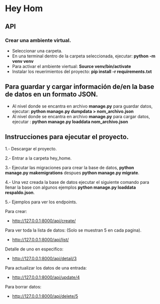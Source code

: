 # Hey Hom

## API

### Crear una ambiente virtual.

- Seleccionar una carpeta.
- En una terminal dentro de la carpeta seleccionada, ejecutar: **python -m venv venv**
- Para activar el ambiente viertual: **Source venv/bin/activate**
- Instalar los reuerimientos del proyecto: **pip install -r requirements.txt**

## Para guardar y cargar información de/en la base de datos en un formato JSON.

- Al nivel donde se encantra en archivo **manage.py** para guardar datos, ejecutar: **python manage.py dumpdata > nom_archivo.json**
- Al nivel donde se encantra en archivo **manage.py** para cargar datos, ejecutar : **python manage.py loaddata nom_archivo.json**

## Instrucciones para ejecutar el proyecto.

1.- Descargar el proyecto.

2.- Entrar a la carpeta hey_home.

3.- Ejecutar las migraciones para crear la base de datos, **python manage.py makemigrations** despues **python manage.py migrate**.

4.- Una vez creada la base de datos ejecutar el siguiente comando para llenar la base con algunos ejemplos **python manage.py loaddata respaldo.json**.

5.- Ejemplos para ver los endpoints.

Para crear:

- http://127.0.0.1:8000/api/create/

Para ver toda la lista de datos: (Solo se muestran 5 en cada pagina).

- http://127.0.0.1:8000/api/list/

Detalle de uno en especifico:

- http://127.0.0.1:8000/api/detail/3

Para actualizar los datos de una entrada:

- http://127.0.0.1:8000/api/update/4

Para borrar datos:

- http://127.0.0.1:8000/api/delete/5
